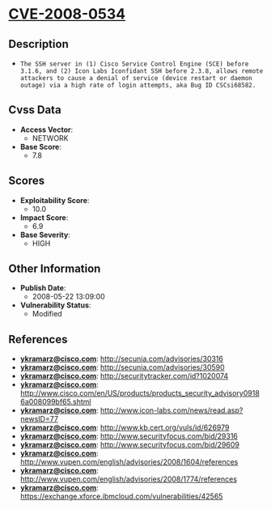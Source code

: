
# [CVE-2008-0534](https://cve.mitre.org/cgi-bin/cvename.cgi?name=CVE-2008-0534)

## Description

- `The SSH server in (1) Cisco Service Control Engine (SCE) before 3.1.6, and (2) Icon Labs Iconfidant SSH before 2.3.8, allows remote attackers to cause a denial of service (device restart or daemon outage) via a high rate of login attempts, aka Bug ID CSCsi68582.`

## Cvss Data

- **Access Vector**:
  - NETWORK
- **Base Score**:
  - 7.8

## Scores

- **Exploitability Score**:
  - 10.0
- **Impact Score**:
  - 6.9
- **Base Severity**:
  - HIGH

## Other Information

- **Publish Date**:
  - 2008-05-22 13:09:00
- **Vulnerability Status**:
  - Modified

## References

- **ykramarz@cisco.com**: http://secunia.com/advisories/30316
- **ykramarz@cisco.com**: http://secunia.com/advisories/30590
- **ykramarz@cisco.com**: http://securitytracker.com/id?1020074
- **ykramarz@cisco.com**: http://www.cisco.com/en/US/products/products_security_advisory09186a008099bf65.shtml
- **ykramarz@cisco.com**: http://www.icon-labs.com/news/read.asp?newsID=77
- **ykramarz@cisco.com**: http://www.kb.cert.org/vuls/id/626979
- **ykramarz@cisco.com**: http://www.securityfocus.com/bid/29316
- **ykramarz@cisco.com**: http://www.securityfocus.com/bid/29609
- **ykramarz@cisco.com**: http://www.vupen.com/english/advisories/2008/1604/references
- **ykramarz@cisco.com**: http://www.vupen.com/english/advisories/2008/1774/references
- **ykramarz@cisco.com**: https://exchange.xforce.ibmcloud.com/vulnerabilities/42565
